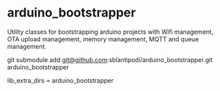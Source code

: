 # arduino_bootstrapper
Utility classes for bootstrapping arduino projects with Wifi management, OTA upload management, memory management, MQTT and queue management.

git submodule add git@github.com:sblantipodi/arduino_bootstrapper.git arduino_bootstrapper

lib_extra_dirs = arduino_bootstrapper
